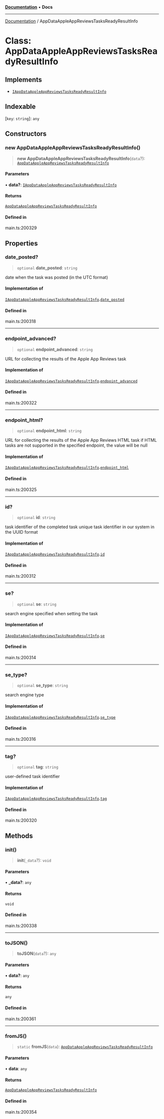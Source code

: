 [**Documentation**](../README.md) • **Docs**

***

[Documentation](../README.md) / AppDataAppleAppReviewsTasksReadyResultInfo

# Class: AppDataAppleAppReviewsTasksReadyResultInfo

## Implements

- [`IAppDataAppleAppReviewsTasksReadyResultInfo`](../interfaces/IAppDataAppleAppReviewsTasksReadyResultInfo.md)

## Indexable

 \[`key`: `string`\]: `any`

## Constructors

### new AppDataAppleAppReviewsTasksReadyResultInfo()

> **new AppDataAppleAppReviewsTasksReadyResultInfo**(`data`?): [`AppDataAppleAppReviewsTasksReadyResultInfo`](AppDataAppleAppReviewsTasksReadyResultInfo.md)

#### Parameters

• **data?**: [`IAppDataAppleAppReviewsTasksReadyResultInfo`](../interfaces/IAppDataAppleAppReviewsTasksReadyResultInfo.md)

#### Returns

[`AppDataAppleAppReviewsTasksReadyResultInfo`](AppDataAppleAppReviewsTasksReadyResultInfo.md)

#### Defined in

main.ts:200329

## Properties

### date\_posted?

> `optional` **date\_posted**: `string`

date when the task was posted (in the UTC format)

#### Implementation of

[`IAppDataAppleAppReviewsTasksReadyResultInfo`](../interfaces/IAppDataAppleAppReviewsTasksReadyResultInfo.md).[`date_posted`](../interfaces/IAppDataAppleAppReviewsTasksReadyResultInfo.md#date_posted)

#### Defined in

main.ts:200318

***

### endpoint\_advanced?

> `optional` **endpoint\_advanced**: `string`

URL for collecting the results of the Apple App Reviews task

#### Implementation of

[`IAppDataAppleAppReviewsTasksReadyResultInfo`](../interfaces/IAppDataAppleAppReviewsTasksReadyResultInfo.md).[`endpoint_advanced`](../interfaces/IAppDataAppleAppReviewsTasksReadyResultInfo.md#endpoint_advanced)

#### Defined in

main.ts:200322

***

### endpoint\_html?

> `optional` **endpoint\_html**: `string`

URL for collecting the results of the Apple App Reviews HTML task
if HTML tasks are not supported in the specified endpoint, the value will be null

#### Implementation of

[`IAppDataAppleAppReviewsTasksReadyResultInfo`](../interfaces/IAppDataAppleAppReviewsTasksReadyResultInfo.md).[`endpoint_html`](../interfaces/IAppDataAppleAppReviewsTasksReadyResultInfo.md#endpoint_html)

#### Defined in

main.ts:200325

***

### id?

> `optional` **id**: `string`

task identifier of the completed task
unique task identifier in our system in the UUID format

#### Implementation of

[`IAppDataAppleAppReviewsTasksReadyResultInfo`](../interfaces/IAppDataAppleAppReviewsTasksReadyResultInfo.md).[`id`](../interfaces/IAppDataAppleAppReviewsTasksReadyResultInfo.md#id)

#### Defined in

main.ts:200312

***

### se?

> `optional` **se**: `string`

search engine specified when setting the task

#### Implementation of

[`IAppDataAppleAppReviewsTasksReadyResultInfo`](../interfaces/IAppDataAppleAppReviewsTasksReadyResultInfo.md).[`se`](../interfaces/IAppDataAppleAppReviewsTasksReadyResultInfo.md#se)

#### Defined in

main.ts:200314

***

### se\_type?

> `optional` **se\_type**: `string`

search engine type

#### Implementation of

[`IAppDataAppleAppReviewsTasksReadyResultInfo`](../interfaces/IAppDataAppleAppReviewsTasksReadyResultInfo.md).[`se_type`](../interfaces/IAppDataAppleAppReviewsTasksReadyResultInfo.md#se_type)

#### Defined in

main.ts:200316

***

### tag?

> `optional` **tag**: `string`

user-defined task identifier

#### Implementation of

[`IAppDataAppleAppReviewsTasksReadyResultInfo`](../interfaces/IAppDataAppleAppReviewsTasksReadyResultInfo.md).[`tag`](../interfaces/IAppDataAppleAppReviewsTasksReadyResultInfo.md#tag)

#### Defined in

main.ts:200320

## Methods

### init()

> **init**(`_data`?): `void`

#### Parameters

• **\_data?**: `any`

#### Returns

`void`

#### Defined in

main.ts:200338

***

### toJSON()

> **toJSON**(`data`?): `any`

#### Parameters

• **data?**: `any`

#### Returns

`any`

#### Defined in

main.ts:200361

***

### fromJS()

> `static` **fromJS**(`data`): [`AppDataAppleAppReviewsTasksReadyResultInfo`](AppDataAppleAppReviewsTasksReadyResultInfo.md)

#### Parameters

• **data**: `any`

#### Returns

[`AppDataAppleAppReviewsTasksReadyResultInfo`](AppDataAppleAppReviewsTasksReadyResultInfo.md)

#### Defined in

main.ts:200354

